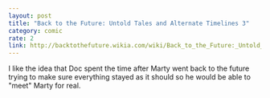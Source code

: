 ```yaml
---
layout: post
title: "Back to the Future: Untold Tales and Alternate Timelines 3"
category: comic
rate: 2
link: http://backtothefuture.wikia.com/wiki/Back_to_the_Future:_Untold_Tales_and_Alternate_Timelines_3
---
```


I like the idea that Doc spent the time after Marty went back to the future trying to make sure everything stayed as it should so he would be able to "meet" Marty for real.